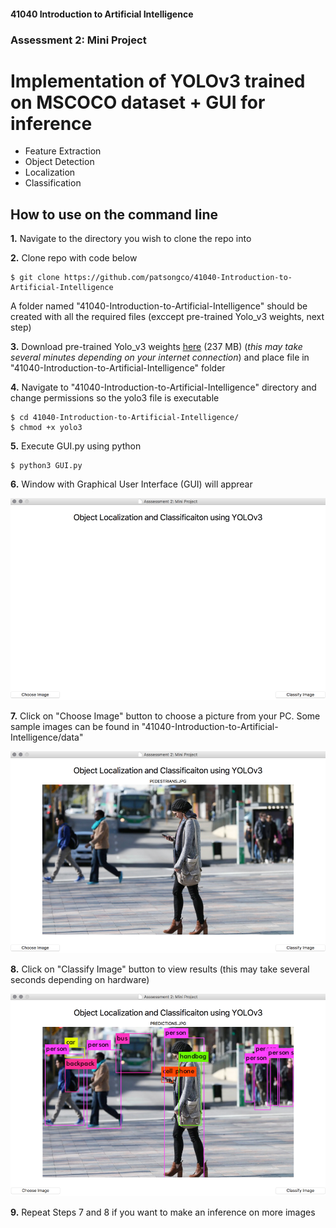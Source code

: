 #### 41040 Introduction to Artificial Intelligence
### Assessment 2: Mini Project
# Implementation of YOLOv3 trained on MSCOCO dataset + GUI for inference
- Feature Extraction
- Object Detection
- Localization
- Classification

## How to use on the command line
**1.** Navigate to the directory you wish to clone the repo into

**2.** Clone repo with code below
```
$ git clone https://github.com/patsongco/41040-Introduction-to-Artificial-Intelligence
```

A folder named "41040-Introduction-to-Artificial-Intelligence" should be created with all the required files (exccept pre-trained Yolo_v3 weights, next step)

**3.** Download pre-trained Yolo_v3 weights [here](https://pjreddie.com/media/files/yolov3.weights) (237 MB) (*this may take several minutes depending on your internet connection*) and place file in "41040-Introduction-to-Artificial-Intelligence" folder 

**4.** Navigate to "41040-Introduction-to-Artificial-Intelligence" directory and change permissions so the yolo3 file is executable
```
$ cd 41040-Introduction-to-Artificial-Intelligence/
$ chmod +x yolo3
```
**5.** Execute GUI.py using python
```
$ python3 GUI.py
```
**6.** Window with Graphical User Interface (GUI) will apprear

![Image of GUI1](/GUI_1.png)

**7.** Click on "Choose Image" button to choose a picture from your PC. Some sample images can be found in "41040-Introduction-to-Artificial-Intelligence/data"

![Image of GUI2](/GUI_2.png)

**8.** Click on "Classify Image" button to view results (this may take several seconds depending on hardware)

![Image of GUI3](/GUI_3.png)

**9.** Repeat Steps 7 and 8 if you want to make an inference on more images
